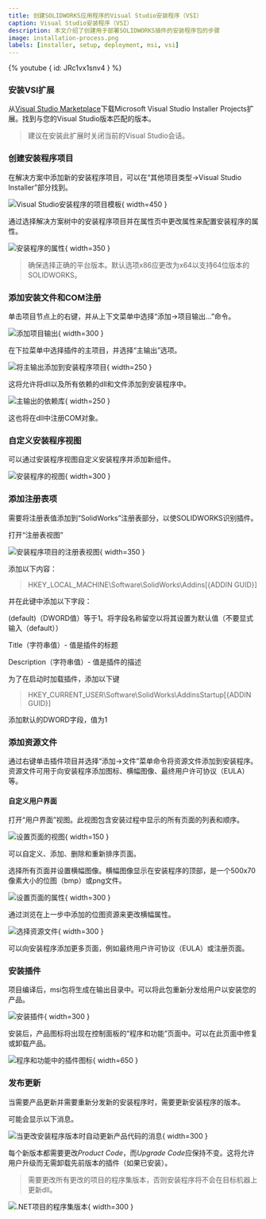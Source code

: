 ```yaml
---
title: 创建SOLIDWORKS应用程序的Visual Studio安装程序（VSI）
caption: Visual Studio安装程序（VSI）
description: 本文介绍了创建用于部署SOLIDWORKS插件的安装程序包的步骤
image: installation-process.png
labels: [installer, setup, deployment, msi, vsi]
---
```

{% youtube { id: JRc1vx1snv4 } %}

### 安装VSI扩展

从[Visual Studio Marketplace](https://marketplace.visualstudio.com/items?itemName=VisualStudioClient.MicrosoftVisualStudio2017InstallerProjects)下载Microsoft Visual Studio Installer Projects扩展。找到与您的Visual Studio版本匹配的版本。

> 建议在安装此扩展时关闭当前的Visual Studio会话。

### 创建安装程序项目

在解决方案中添加新的安装程序项目，可以在“其他项目类型->Visual Studio Installer”部分找到。

![Visual Studio安装程序的项目模板](visual-studio-installer-project-template.png){ width=450 }

通过选择解决方案树中的安装程序项目并在属性页中更改属性来配置安装程序的属性。

![安装程序的属性](installer-properties.png){ width=350 }

> 确保选择正确的平台版本。默认选项x86应更改为x64以支持64位版本的SOLIDWORKS。

### 添加安装文件和COM注册

单击项目节点上的右键，并从上下文菜单中选择“添加->项目输出...”命令。

![添加项目输出](add-project-output.png){ width=300 }

在下拉菜单中选择插件的主项目，并选择“主输出”选项。

![将主输出添加到安装程序项目](add-primary-output.png){ width=250 }

这将允许将dll以及所有依赖的dll和文件添加到安装程序中。

![主输出的依赖库](primary-output-dependencies.png){ width=250 }

这也将在dll中注册COM对象。

### 自定义安装程序视图

可以通过安装程序视图自定义安装程序并添加新组件。

![安装程序的视图](installer-view.png){ width=300 }

### 添加注册表项

需要将注册表值添加到“SolidWorks”注册表部分，以使SOLIDWORKS识别插件。

打开“注册表视图”

![安装程序项目的注册表视图](registry-view.png){ width=350 }

添加以下内容：
> HKEY_LOCAL_MACHINE\Software\SolidWorks\Addins\[{ADDIN GUID}]

并在此键中添加以下字段：

(default)（DWORD值）等于1。将字段名称留空以将其设置为默认值（不要显式输入（default））

Title（字符串值）- 值是插件的标题

Description（字符串值）- 值是插件的描述

为了在启动时加载插件，添加以下键

> HKEY_CURRENT_USER\Software\SolidWorks\AddinsStartup\[{ADDIN GUID}]

添加默认的DWORD字段，值为1

### 添加资源文件

通过右键单击插件项目并选择“添加->文件”菜单命令将资源文件添加到安装程序。资源文件可用于向安装程序添加图标、横幅图像、最终用户许可协议（EULA）等。

#### 自定义用户界面

打开“用户界面”视图。此视图包含安装过程中显示的所有页面的列表和顺序。

![设置页面的视图](user-interface-view.png){ width=150 }

可以自定义、添加、删除和重新排序页面。

选择所有页面并设置横幅图像。横幅图像显示在安装程序的顶部，是一个500x70像素大小的位图（bmp）或png文件。

![设置页面的属性](ui-page-properties.png){ width=300 }

通过浏览在上一步中添加的位图资源来更改横幅属性。

![选择资源文件](browse-resource-application-folder.png){ width=300 }

可以向安装程序添加更多页面，例如最终用户许可协议（EULA）或注册页面。

### 安装插件

项目编译后，msi包将生成在输出目录中。可以将此包重新分发给用户以安装您的产品。

![安装插件](installation-process.png){ width=300 }

安装后，产品图标将出现在控制面板的“程序和功能”页面中。可以在此页面中修复或卸载产品。

![程序和功能中的插件图标](programs-and-features-add-in.png){ width=650 }

### 发布更新

当需要产品更新并需要重新分发新的安装程序时，需要更新安装程序的版本。

可能会显示以下消息。

![当更改安装程序版本时自动更新产品代码的消息](auto-update-product-code.png){ width=300 }

每个新版本都需要更改*Product Code*，而*Upgrade Code*应保持不变。这将允许用户升级而无需卸载先前版本的插件（如果已安装）。

> 需要更改所有更改的项目的程序集版本，否则安装程序将不会在目标机器上更新dll。

![.NET项目的程序集版本](assembly-version.png){ width=300 }